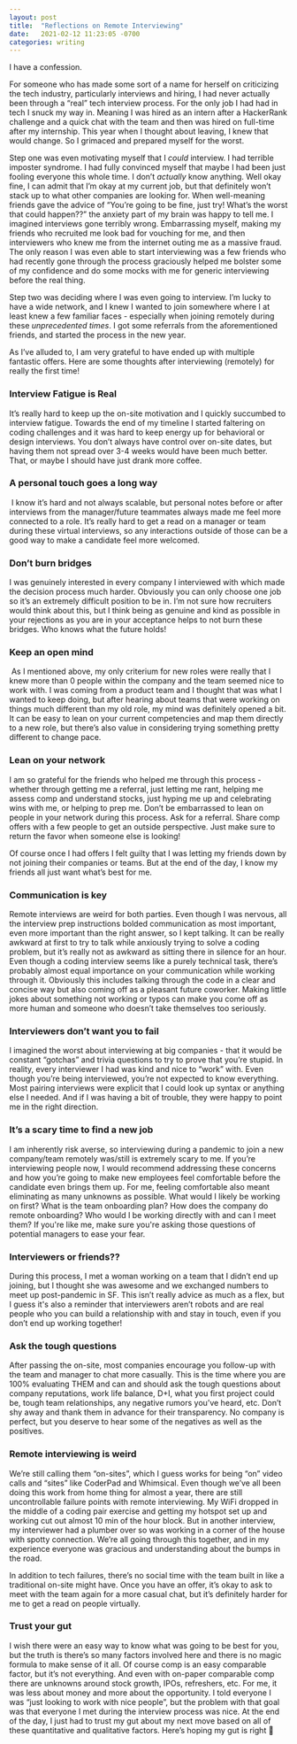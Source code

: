 ```yaml
---
layout: post
title:  "Reflections on Remote Interviewing"
date:   2021-02-12 11:23:05 -0700
categories: writing
---
```


I have a confession.

For someone who has made some sort of a name for herself on criticizing the tech industry, particularly interviews and hiring, I had never actually been through a “real” tech interview process. For the only job I had had in tech I snuck my way in. Meaning I was hired as an intern after a HackerRank challenge and a quick chat with the team and then was hired on full-time after my internship. This year when I thought about leaving, I knew that would change. So I grimaced and prepared myself for the worst.

Step one was even motivating myself that I *could* interview. I had terrible imposter syndrome. I had fully convinced myself that maybe I had been just fooling everyone this whole time. I don’t *actually* know anything. Well okay fine, I can admit that I’m okay at my current job, but that definitely won’t stack up to what other companies are looking for. When well-meaning friends gave the advice of “You’re going to be fine, just try! What’s the worst that could happen??” the anxiety part of my brain was happy to tell me. I imagined interviews gone terribly wrong. Embarrassing myself, making my friends who recruited me look bad for vouching for me, and then interviewers who knew me from the internet outing me as a massive fraud. The only reason I was even able to start interviewing was a few friends who had recently gone through the process graciously helped me bolster some of my confidence and do some mocks with me for generic interviewing before the real thing.

Step two was deciding where I was even going to interview. I’m lucky to have a wide network, and I knew I wanted to join somewhere where I at least knew a few familiar faces - especially when joining remotely during these _unprecedented times_. I got some referrals from the aforementioned friends, and started the process in the new year.

As I’ve alluded to, I am very grateful to have ended up with multiple fantastic offers. Here are some thoughts after interviewing (remotely) for really the first time!

### Interview Fatigue is Real

It’s really hard to keep up the on-site motivation and I quickly succumbed to interview fatigue. Towards the end of my timeline I started faltering on coding challenges and it was hard to keep energy up for behavioral or design interviews. You don’t always have control over on-site dates, but having them not spread over 3-4 weeks would have been much better. That, or maybe I should have just drank more coffee.

### A personal touch goes a long way

 I know it’s hard and not always scalable, but personal notes before or after interviews from the manager/future teammates always made me feel more connected to a role. It’s really hard to get a read on a manager or team during these virtual interviews, so any interactions outside of those can be a good way to make a candidate feel more welcomed.  

### Don’t burn bridges

I was genuinely interested in every company I interviewed with which made the decision process much harder. Obviously you can only choose one job so it’s an extremely difficult position to be in. I’m not sure how recruiters would think about this, but I think being as genuine and kind as possible in your rejections as you are in your acceptance helps to not burn these bridges. Who knows what the future holds!

### Keep an open mind

 As I mentioned above, my only criterium for new roles were really that I knew more than 0 people within the company and the team seemed nice to work with. I was coming from a product team and I thought that was what I wanted to keep doing, but after hearing about teams that were working on things much different than my old role, my mind was definitely opened a bit. It can be easy to lean on your current competencies and map them directly to a new role, but there’s also value in considering trying something pretty different to change pace.

### Lean on your network

I am so grateful for the friends who helped me through this process - whether through getting me a referral, just letting me rant, helping me assess comp and understand stocks, just hyping me up and celebrating wins with me, or helping to prep me. Don’t be embarrassed to lean on people in your network during this process. Ask for a referral. Share comp offers with a few people to get an outside perspective. Just make sure to return the favor when someone else is looking!

Of course once I had offers I felt guilty that I was letting my friends down by not joining their companies or teams. But at the end of the day, I know my friends all just want what’s best for me.

### Communication is key

Remote interviews are weird for both parties. Even though I was nervous, all the interview prep instructions bolded communication as most important, even more important than the right answer, so I kept talking. It can be really awkward at first to try to talk while anxiously trying to solve a coding problem, but it’s really not as awkward as sitting there in silence for an hour. Even though a coding interview seems like a purely technical task, there’s probably almost equal importance on your communication while working through it. Obviously this includes talking through the code in a clear and concise way but also coming off as a pleasant future coworker. Making little jokes about something not working or typos can make you come off as more human and someone who doesn’t take themselves too seriously.

### Interviewers don’t want you to fail

I imagined the worst about interviewing at big companies - that it would be constant “gotchas” and trivia questions to try to prove that you’re stupid. In reality, every interviewer I had was kind and nice to “work” with. Even though you’re being interviewed, you’re not expected to know everything. Most pairing interviews were explicit that I could look up syntax or anything else I needed. And if I was having a bit of trouble, they were happy to point me in the right direction.

### It’s a scary time to find a new job

I am inherently risk averse, so interviewing during a pandemic to join a new company/team remotely was/still is extremely scary to me. If you’re interviewing people now, I would recommend addressing these concerns and how you’re going to make new employees feel comfortable before the candidate even brings them up. For me, feeling comfortable also meant eliminating as many unknowns as possible. What would I likely be working on first? What is the team onboarding plan? How does the company do remote onboarding? Who would I be working directly with and can I meet them? If you're like me, make sure you're asking those questions of potential managers to ease your fear.

### Interviewers or friends??

During this process, I met a woman working on a team that I didn’t end up joining, but I thought she was awesome and we exchanged numbers to meet up post-pandemic in SF. This isn’t really advice as much as a flex, but I guess it's also a reminder that interviewers aren’t robots and are real people who you can build a relationship with and stay in touch, even if you don’t end up working together!

### Ask the tough questions

After passing the on-site, most companies encourage you follow-up with the team and manager to chat more casually. This is the time where you are 100% evaluating THEM and can and should ask the tough questions about company reputations, work life balance, D+I, what you first project could be, tough team relationships, any negative rumors you’ve heard, etc. Don’t shy away and thank them in advance for their transparency. No company is perfect, but you deserve to hear some of the negatives as well as the positives.

### Remote interviewing is weird

We’re still calling them “on-sites”, which I guess works for being “on” video calls and “sites” like CoderPad and Whimsical. Even though we’ve all been doing this work from home thing for almost a year, there are still uncontrollable failure points with remote interviewing. My WiFi dropped in the middle of a coding pair exercise and getting my hotspot set up and working cut out almost 10 min of the hour block. But in another interview, my interviewer had a plumber over so was working in a corner of the house with spotty connection. We’re all going through this together, and in my experience everyone was gracious and understanding about the bumps in the road.

In addition to tech failures, there’s no social time with the team built in like a traditional on-site might have. Once you have an offer, it’s okay to ask to meet with the team again for a more casual chat, but it’s definitely harder for me to get a read on people virtually.

### Trust your gut

I wish there were an easy way to know what was going to be best for you, but the truth is there’s so many factors involved here and there is no magic formula to make sense of it all. Of course comp is an easy comparable factor, but it’s not everything. And even with on-paper comparable comp there are unknowns around stock growth, IPOs, refreshers, etc. For me, it was less about money and more about the opportunity. I told everyone I was “just looking to work with nice people”, but the problem with that goal was that everyone I met during the interview process was nice. At the end of the day, I just had to trust my gut about my next move based on all of these quantitative and qualitative factors. Here’s hoping my gut is right 🤞
